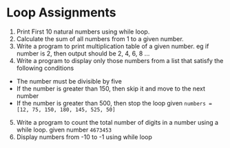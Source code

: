 # Loop Assignments

1. Print First 10 natural numbers using while loop.
2. Calculate the sum of all numbers from 1 to a given number.
3. Write a program to print multiplication table of a given number. eg if number is 2, then output should be 2, 4, 6, 8 ...
4. Write a program to display only those numbers from a list that satisfy the following conditions

- The number must be divisible by five
- If the number is greater than 150, then skip it and move to the next number
- If the number is greater than 500, then stop the loop
  given `numbers = [12, 75, 150, 180, 145, 525, 50]`

5. Write a program to count the total number of digits in a number using a while loop. given number `4673453`
6. Display numbers from -10 to -1 using while loop
